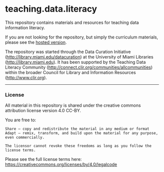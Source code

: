 # teaching.data.literacy

This repository contains materials and resources for teaching data information literacy.  

If you are not looking for the repository, but simply the curriculum materials, please see the [hosted version](http://tibbben.github.io/school.of.data/). 

The repository was started through the Data Curation Initiative (http://library.miami.edu/datacuration) at the University of Miami Libraries (http://library.miami.edu). It has been supported by the Teaching Data Literacy Community (http://connect.clir.org/communities/allcommunities) within the broader Council for Library and Information Resources (http://www.clir.org).

---

### License

All material in this repository is shared under the creative commons attribution license version 4.0 CC-BY. 

You are free to:

    Share — copy and redistribute the material in any medium or format
    Adapt — remix, transform, and build upon the material for any purpose, even commercially.

    The licensor cannot revoke these freedoms as long as you follow the license terms.

Please see the full license terms here: https://creativecommons.org/licenses/by/4.0/legalcode